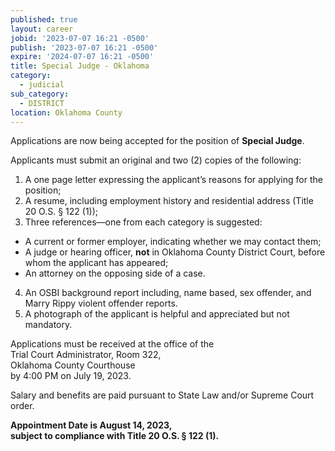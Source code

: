 ```yaml
---
published: true
layout: career
jobid: '2023-07-07 16:21 -0500'
publish: '2023-07-07 16:21 -0500'
expire: '2024-07-07 16:21 -0500'
title: Special Judge - Oklahoma
category:
  - judicial
sub_category:
  - DISTRICT
location: Oklahoma County
---
```

Applications are now being accepted for the position of **Special Judge**. 

Applicants must submit an original and two (2) copies of the following:

1.	A one page letter expressing the applicant’s reasons for applying for the position;
2.	A resume, including employment history and residential address (Title 20 O.S. § 122 (1));
3.	Three references—one from each category is suggested: 
  - A current or former employer, indicating whether we may contact them;
  - A judge or hearing officer, **not** in Oklahoma County District Court, before whom the applicant has appeared;
  - An attorney on the opposing side of a case.
4.	An OSBI background report including, name based, sex offender, and Marry Rippy violent offender reports.
5.	A photograph of the applicant is helpful and appreciated but not mandatory. 

Applications must be received at the office of the   
Trial Court Administrator, Room 322,  
Oklahoma County Courthouse  
by 4:00 PM on July 19, 2023.

Salary and benefits are paid pursuant to State Law and/or Supreme Court order.

**Appointment Date is August 14, 2023,**  
**subject to compliance with Title 20 O.S. § 122 (1).**

